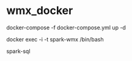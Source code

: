 # wmx_docker

docker-compose -f docker-compose.yml up -d

docker exec -i -t spark-wmx /bin/bash

spark-sql
